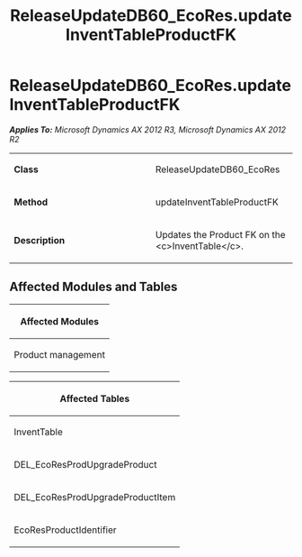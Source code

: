 ﻿---
title: ReleaseUpdateDB60_EcoRes.updateInventTableProductFK
TOCTitle: ReleaseUpdateDB60_EcoRes.updateInventTableProductFK
ms:assetid: 59240d83-2906-3447-420f-1b6412a39191
ms:mtpsurl: https://msdn.microsoft.com/en-us/library/JJ736253(v=AX.60)
ms:contentKeyID: 49708428
ms.date: 05/18/2015
mtps_version: v=AX.60
---

# ReleaseUpdateDB60\_EcoRes.updateInventTableProductFK 


_**Applies To:** Microsoft Dynamics AX 2012 R3, Microsoft Dynamics AX 2012 R2_

<table>
<colgroup>
<col style="width: 50%" />
<col style="width: 50%" />
</colgroup>
<tbody>
<tr class="odd">
<td><p><strong>Class</strong></p></td>
<td><p>ReleaseUpdateDB60_EcoRes</p></td>
</tr>
<tr class="even">
<td><p><strong>Method</strong></p></td>
<td><p>updateInventTableProductFK</p></td>
</tr>
<tr class="odd">
<td><p><strong>Description</strong></p></td>
<td><p>Updates the Product FK on the &lt;c&gt;InventTable&lt;/c&gt;.</p></td>
</tr>
</tbody>
</table>


## Affected Modules and Tables

<table>
<colgroup>
<col style="width: 100%" />
</colgroup>
<thead>
<tr class="header">
<th><p>Affected Modules</p></th>
</tr>
</thead>
<tbody>
<tr class="odd">
<td><p>Product management</p></td>
</tr>
</tbody>
</table>


<table>
<colgroup>
<col style="width: 100%" />
</colgroup>
<thead>
<tr class="header">
<th><p>Affected Tables</p></th>
</tr>
</thead>
<tbody>
<tr class="odd">
<td><p>InventTable</p></td>
</tr>
<tr class="even">
<td><p>DEL_EcoResProdUpgradeProduct</p></td>
</tr>
<tr class="odd">
<td><p>DEL_EcoResProdUpgradeProductItem</p></td>
</tr>
<tr class="even">
<td><p>EcoResProductIdentifier</p></td>
</tr>
</tbody>
</table>

  


